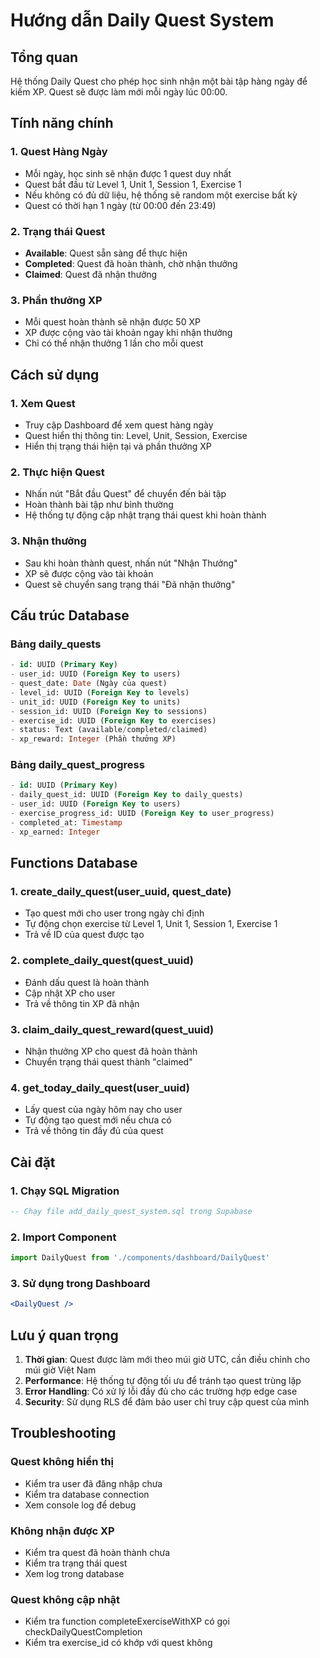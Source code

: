 # Hướng dẫn Daily Quest System

## Tổng quan
Hệ thống Daily Quest cho phép học sinh nhận một bài tập hàng ngày để kiếm XP. Quest sẽ được làm mới mỗi ngày lúc 00:00.

## Tính năng chính

### 1. Quest Hàng Ngày
- Mỗi ngày, học sinh sẽ nhận được 1 quest duy nhất
- Quest bắt đầu từ Level 1, Unit 1, Session 1, Exercise 1
- Nếu không có đủ dữ liệu, hệ thống sẽ random một exercise bất kỳ
- Quest có thời hạn 1 ngày (từ 00:00 đến 23:49)

### 2. Trạng thái Quest
- **Available**: Quest sẵn sàng để thực hiện
- **Completed**: Quest đã hoàn thành, chờ nhận thưởng
- **Claimed**: Quest đã nhận thưởng

### 3. Phần thưởng XP
- Mỗi quest hoàn thành sẽ nhận được 50 XP
- XP được cộng vào tài khoản ngay khi nhận thưởng
- Chỉ có thể nhận thưởng 1 lần cho mỗi quest

## Cách sử dụng

### 1. Xem Quest
- Truy cập Dashboard để xem quest hàng ngày
- Quest hiển thị thông tin: Level, Unit, Session, Exercise
- Hiển thị trạng thái hiện tại và phần thưởng XP

### 2. Thực hiện Quest
- Nhấn nút "Bắt đầu Quest" để chuyển đến bài tập
- Hoàn thành bài tập như bình thường
- Hệ thống tự động cập nhật trạng thái quest khi hoàn thành

### 3. Nhận thưởng
- Sau khi hoàn thành quest, nhấn nút "Nhận Thưởng"
- XP sẽ được cộng vào tài khoản
- Quest sẽ chuyển sang trạng thái "Đã nhận thưởng"

## Cấu trúc Database

### Bảng daily_quests
```sql
- id: UUID (Primary Key)
- user_id: UUID (Foreign Key to users)
- quest_date: Date (Ngày của quest)
- level_id: UUID (Foreign Key to levels)
- unit_id: UUID (Foreign Key to units)
- session_id: UUID (Foreign Key to sessions)
- exercise_id: UUID (Foreign Key to exercises)
- status: Text (available/completed/claimed)
- xp_reward: Integer (Phần thưởng XP)
```

### Bảng daily_quest_progress
```sql
- id: UUID (Primary Key)
- daily_quest_id: UUID (Foreign Key to daily_quests)
- user_id: UUID (Foreign Key to users)
- exercise_progress_id: UUID (Foreign Key to user_progress)
- completed_at: Timestamp
- xp_earned: Integer
```

## Functions Database

### 1. create_daily_quest(user_uuid, quest_date)
- Tạo quest mới cho user trong ngày chỉ định
- Tự động chọn exercise từ Level 1, Unit 1, Session 1, Exercise 1
- Trả về ID của quest được tạo

### 2. complete_daily_quest(quest_uuid)
- Đánh dấu quest là hoàn thành
- Cập nhật XP cho user
- Trả về thông tin XP đã nhận

### 3. claim_daily_quest_reward(quest_uuid)
- Nhận thưởng XP cho quest đã hoàn thành
- Chuyển trạng thái quest thành "claimed"

### 4. get_today_daily_quest(user_uuid)
- Lấy quest của ngày hôm nay cho user
- Tự động tạo quest mới nếu chưa có
- Trả về thông tin đầy đủ của quest

## Cài đặt

### 1. Chạy SQL Migration
```sql
-- Chạy file add_daily_quest_system.sql trong Supabase
```

### 2. Import Component
```jsx
import DailyQuest from './components/dashboard/DailyQuest'
```

### 3. Sử dụng trong Dashboard
```jsx
<DailyQuest />
```

## Lưu ý quan trọng

1. **Thời gian**: Quest được làm mới theo múi giờ UTC, cần điều chỉnh cho múi giờ Việt Nam
2. **Performance**: Hệ thống tự động tối ưu để tránh tạo quest trùng lặp
3. **Error Handling**: Có xử lý lỗi đầy đủ cho các trường hợp edge case
4. **Security**: Sử dụng RLS để đảm bảo user chỉ truy cập quest của mình

## Troubleshooting

### Quest không hiển thị
- Kiểm tra user đã đăng nhập chưa
- Kiểm tra database connection
- Xem console log để debug

### Không nhận được XP
- Kiểm tra quest đã hoàn thành chưa
- Kiểm tra trạng thái quest
- Xem log trong database

### Quest không cập nhật
- Kiểm tra function completeExerciseWithXP có gọi checkDailyQuestCompletion
- Kiểm tra exercise_id có khớp với quest không


